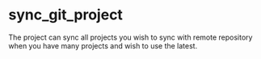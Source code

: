 # sync_git_project
The project can sync all projects you wish to sync with remote repository when you have many projects and wish to use the latest.
